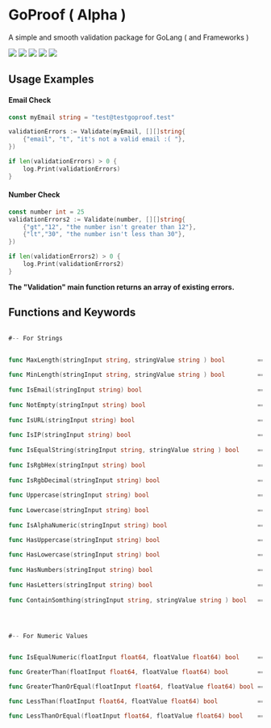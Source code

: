 # GoProof ( Alpha )

A simple and smooth validation package for GoLang ( and Frameworks )

![](https://img.shields.io/github/issues/sajadko/goproof?color=%23ff4800&style=for-the-badge)
![](https://img.shields.io/github/stars/sajadko/goproof?color=%23fe7f2d&style=for-the-badge)
![](https://img.shields.io/github/forks/sajadko/goproof?color=%23023e7d&style=for-the-badge)
![](https://img.shields.io/github/license/sajadko/goproof?color=%238ac926&style=for-the-badge)
![](https://img.shields.io/badge/pkg-Reference-00add8?logo=go&style=for-the-badge)


Usage Examples
---

#### Email Check
```go
const myEmail string = "test@testgoproof.test"

validationErrors := Validate(myEmail, [][]string{
	{"email", "t", "it's not a valid email :( "},
})

if len(validationErrors) > 0 {
	log.Print(validationErrors)
}

```

#### Number Check
```go
const number int = 25
validationErrors2 := Validate(number, [][]string{
	{"gt","12", "the number isn't greater than 12"},
	{"lt","30", "the number isn't less than 30"},
})

if len(validationErrors2) > 0 {
	log.Print(validationErrors2)
}

```

**The "Validation" main function returns an array of existing errors.**












Functions and Keywords
---
```go

#-- For Strings


func MaxLength(stringInput string, stringValue string ) bool         ===> max
			
func MinLength(stringInput string, stringValue string ) bool         ===> min
			
func IsEmail(stringInput string) bool                                ===> email
			
func NotEmpty(stringInput string) bool                               ===> notempty
			
func IsURL(stringInput string) bool                                  ===> url
			
func IsIP(stringInput string) bool                                   ===> ip
			
func IsEqualString(stringInput string, stringValue string ) bool     ===> equal
			
func IsRgbHex(stringInput string) bool                               ===> rgbhex
			
func IsRgbDecimal(stringInput string) bool                           ===> rgb
			
func Uppercase(stringInput string) bool                              ===> upper
			
func Lowercase(stringInput string) bool                              ===> lower
			
func IsAlphaNumeric(stringInput string) bool                         ===> alphanumeric

func HasUppercase(stringInput string) bool                           ===> hasupper
		
func HasLowercase(stringInput string) bool                           ===> haslower
	
func HasNumbers(stringInput string) bool                             ===> hasnumber
	
func HasLetters(stringInput string) bool                             ===> hasletter
	
func ContainSomthing(stringInput string, stringValue string ) bool   ===> containsomthing




#-- For Numeric Values


func IsEqualNumeric(floatInput float64, floatValue float64) bool     ===> equal

func GreaterThan(floatInput float64, floatValue float64) bool        ===> gt

func GreaterThanOrEqual(floatInput float64, floatValue float64) bool ===> gteq

func LessThan(floatInput float64, floatValue float64) bool           ===> lt

func LessThanOrEqual(floatInput float64, floatValue float64) bool    ===> lteq



```